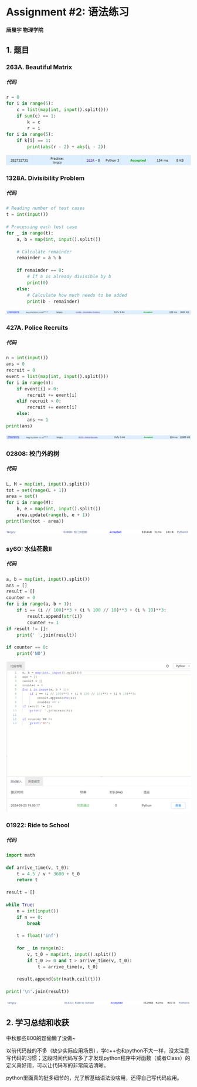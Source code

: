 # Assignment #2: 语法练习

#### 唐晨宇  物理学院

## 1. 题目

### 263A. Beautiful Matrix

##### 代码

```python
r = 0
for i in range(5):
    c = list(map(int, input().split()))
    if sum(c) == 1:
        k = c
        r = i
for i in range(5):
    if k[i] == 1:
        print(abs(r - 2) + abs(i - 2))
```

![263A](https://github.com/oFtangcY/2024fall-cs101-personal/blob/main/homework/fig/263A.png)

### 1328A. Divisibility Problem

##### 代码

```python
# Reading number of test cases
t = int(input())

# Processing each test case
for _ in range(t):
    a, b = map(int, input().split())

    # Calculate remainder
    remainder = a % b

    if remainder == 0:
        # If a is already divisible by b
        print(0)
    else:
        # Calculate how much needs to be added
        print(b - remainder)
```

![1328A](https://github.com/oFtangcY/2024fall-cs101-personal/blob/main/homework/fig/1328A.png)

### 427A. Police Recruits

##### 代码

```python
n = int(input())
ans = 0
recruit = 0
event = list(map(int, input().split()))
for i in range(n):
    if event[i] > 0:
        recruit += event[i]
    elif recruit > 0:
        recruit += event[i]
    else:
        ans += 1
print(ans)
```

![427A](https://github.com/oFtangcY/2024fall-cs101-personal/blob/main/homework/fig/427A.png)

### 02808: 校门外的树

##### 代码

```python
L, M = map(int, input().split())
tot = set(range(L + 1))
area = set()
for i in range(M):
    b, e = map(int, input().split())
    area.update(range(b, e + 1))
print(len(tot - area))
```

![02808](https://github.com/oFtangcY/2024fall-cs101-personal/blob/main/homework/fig/oj02808.png)

### sy60: 水仙花数II

##### 代码

```python
a, b = map(int, input().split())
ans = []
result = []
counter = 0
for i in range(a, b + 1):
    if i == (i // 100)**3 + (i % 100 // 10)**3 + (i % 10)**3:
        result.append(str(i))
        counter += 1
if result != []:
    print(' '.join(result))

if counter == 0:
    print('NO')
```

![60](https://github.com/oFtangcY/2024fall-cs101-personal/blob/main/homework/fig/sy60.png)

### 01922: Ride to School

##### 代码

```python
import math

def arrive_time(v, t_0):
    t = 4.5 / v * 3600 + t_0
    return t

result = []

while True:
    n = int(input())
    if n == 0:
        break
    
    t = float('inf')
    
    for _ in range(n): 
        v, t_0 = map(int, input().split())
        if t_0 >= 0 and t > arrive_time(v, t_0):
            t = arrive_time(v, t_0)

    result.append(str(math.ceil(t)))

print('\n'.join(result))
```

![01922](https://github.com/oFtangcY/2024fall-cs101-personal/blob/main/homework/fig/oj01922.png)

## 2. 学习总结和收获

中秋那些800的题偷懒了没做~

以前代码敲的不多（缺少实际应用场景），学c++也和python不大一样，没太注意写代码的习惯；这段时间代码写多了才发现python程序中对函数（或者Class）的定义真好用，可以让代码写的非常简洁清晰。

python里面真的挺多细节的，光了解基础语法没啥用，还得自己写代码应用。





